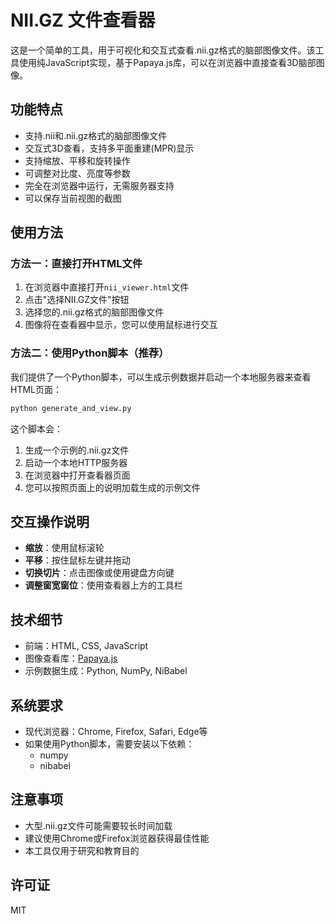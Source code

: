# NII.GZ 文件查看器

这是一个简单的工具，用于可视化和交互式查看.nii.gz格式的脑部图像文件。该工具使用纯JavaScript实现，基于Papaya.js库，可以在浏览器中直接查看3D脑部图像。

## 功能特点

- 支持.nii和.nii.gz格式的脑部图像文件
- 交互式3D查看，支持多平面重建(MPR)显示
- 支持缩放、平移和旋转操作
- 可调整对比度、亮度等参数
- 完全在浏览器中运行，无需服务器支持
- 可以保存当前视图的截图

## 使用方法

### 方法一：直接打开HTML文件

1. 在浏览器中直接打开`nii_viewer.html`文件
2. 点击"选择NII.GZ文件"按钮
3. 选择您的.nii.gz格式的脑部图像文件
4. 图像将在查看器中显示，您可以使用鼠标进行交互

### 方法二：使用Python脚本（推荐）

我们提供了一个Python脚本，可以生成示例数据并启动一个本地服务器来查看HTML页面：

```bash
python generate_and_view.py
```

这个脚本会：
1. 生成一个示例的.nii.gz文件
2. 启动一个本地HTTP服务器
3. 在浏览器中打开查看器页面
4. 您可以按照页面上的说明加载生成的示例文件

## 交互操作说明

- **缩放**：使用鼠标滚轮
- **平移**：按住鼠标左键并拖动
- **切换切片**：点击图像或使用键盘方向键
- **调整窗宽窗位**：使用查看器上方的工具栏

## 技术细节

- 前端：HTML, CSS, JavaScript
- 图像查看库：[Papaya.js](https://github.com/rii-mango/Papaya)
- 示例数据生成：Python, NumPy, NiBabel

## 系统要求

- 现代浏览器：Chrome, Firefox, Safari, Edge等
- 如果使用Python脚本，需要安装以下依赖：
  - numpy
  - nibabel

## 注意事项

- 大型.nii.gz文件可能需要较长时间加载
- 建议使用Chrome或Firefox浏览器获得最佳性能
- 本工具仅用于研究和教育目的

## 许可证

MIT